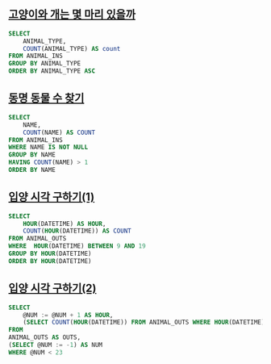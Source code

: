 ## [고양이와 개는 몇 마리 있을까](https://school.programmers.co.kr/learn/courses/30/lessons/59040)
~~~sql
SELECT 
    ANIMAL_TYPE, 
    COUNT(ANIMAL_TYPE) AS count
FROM ANIMAL_INS
GROUP BY ANIMAL_TYPE
ORDER BY ANIMAL_TYPE ASC
~~~

## [동명 동물 수 찾기](https://school.programmers.co.kr/learn/courses/30/lessons/59041)
~~~sql
SELECT
    NAME, 
    COUNT(NAME) AS COUNT
FROM ANIMAL_INS
WHERE NAME IS NOT NULL
GROUP BY NAME
HAVING COUNT(NAME) > 1
ORDER BY NAME
~~~

## [입양 시각 구하기(1)](https://school.programmers.co.kr/learn/courses/30/lessons/59412)
~~~sql
SELECT 
    HOUR(DATETIME) AS HOUR, 
    COUNT(HOUR(DATETIME)) AS COUNT
FROM ANIMAL_OUTS
WHERE  HOUR(DATETIME) BETWEEN 9 AND 19
GROUP BY HOUR(DATETIME)
ORDER BY HOUR(DATETIME)
~~~

## [입양 시각 구하기(2)](https://school.programmers.co.kr/learn/courses/30/lessons/59413)
~~~sql
SELECT 
    @NUM := @NUM + 1 AS HOUR,
    (SELECT COUNT(HOUR(DATETIME)) FROM ANIMAL_OUTS WHERE HOUR(DATETIME) = @NUM) AS COUNT
FROM 
ANIMAL_OUTS AS OUTS,
(SELECT @NUM := -1) AS NUM 
WHERE @NUM < 23
~~~
